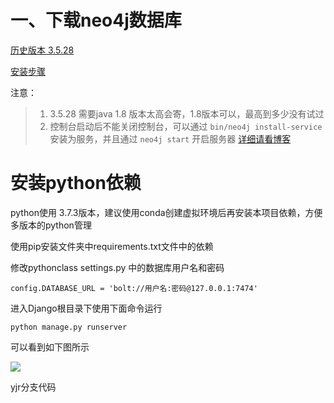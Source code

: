 # 一、下载neo4j数据库

[历史版本 3.5.28](https://we-yun.com/doc/neo4j/3.5.28/)

[安装步骤](https://blog.csdn.net/m0_62894677/article/details/128810336)

注意：

> 1. 3.5.28 需要java 1.8 版本太高会寄，1.8版本可以，最高到多少没有试过
> 2. 控制台启动后不能关闭控制台，可以通过 `bin/neo4j install-service` 安装为服务，并且通过 `neo4j start` 开启服务器 [详细请看博客](https://blog.csdn.net/WU1263853457/article/details/128238747)


# 安装python依赖

python使用 3.7.3版本，建议使用conda创建虚拟环境后再安装本项目依赖，方便多版本的python管理

使用pip安装文件夹中requirements.txt文件中的依赖

修改pythonclass settings.py 中的数据库用户名和密码

```
config.DATABASE_URL = 'bolt://用户名:密码@127.0.0.1:7474'
```

进入Django根目录下使用下面命令运行

```
python manage.py runserver
```

可以看到如下图所示

![](https://cdn.jsdelivr.net/gh/yjr-1100/Photobag/githubioimg/202303171732739.png)

yjr分支代码